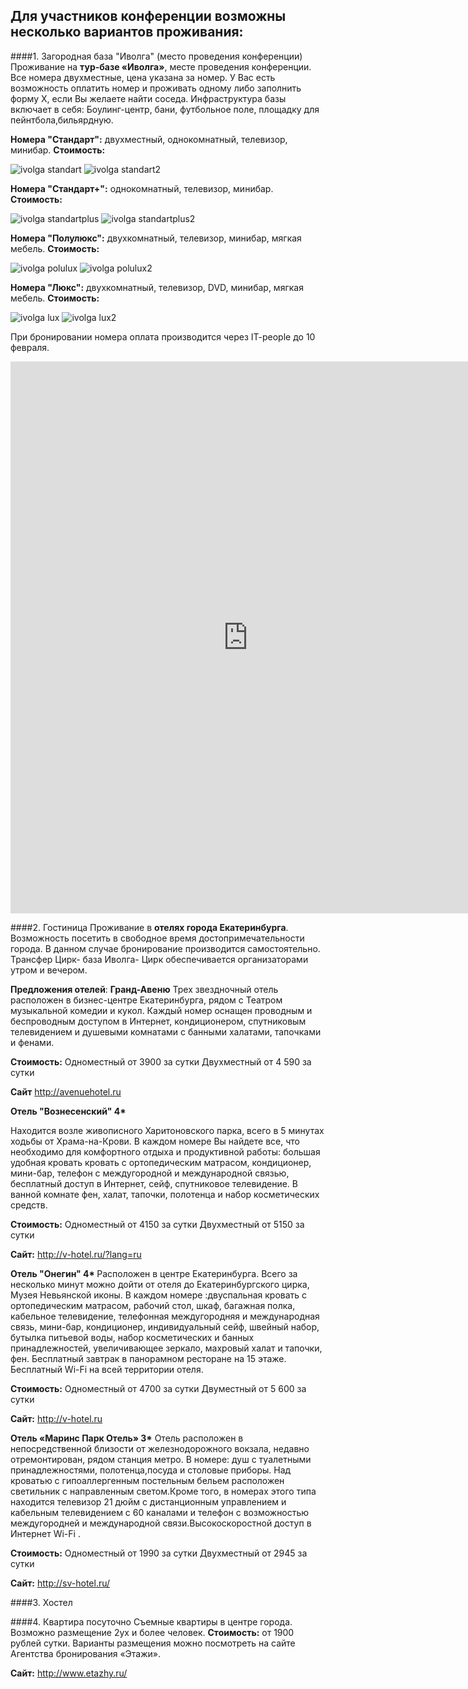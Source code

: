 ## Для участников конференции возможны несколько вариантов проживания:


####1. Загородная база "Иволга" (место проведения конференции)
Проживание на <b>тур-базе «Иволга»</b>, месте проведения конференции. 
Все номера двухместные, цена указана за номер. У Вас есть возможность оплатить номер и проживать одному либо заполнить форму Х, если Вы желаете найти соседа.
Инфраструктура базы включает в себя: 
Боулинг-центр, бани, футбольное поле, площадку для пейнтбола,бильярдную. 

<b>Номера "Стандарт":</b> двухместный, однокомнатный, телевизор, минибар.
 <b>Стоимость:</b>

 ![ivolga standart](http://dropbucket.ru/pyconru/Ivolga/standart)
 ![ivolga standart2](http://dropbucket.ru/pyconru/Ivolga/standart2)
 
 



<b>Номера "Стандарт+":</b> однокомнатный, телевизор, минибар.
 <b>Стоимость:</b> 

 ![ivolga standartplus](http://dropbucket.ru/pyconru/Ivolga/standartplus)
 ![ivolga standartplus2](http://dropbucket.ru/pyconru/Ivolga/standartplus2)
 
  
 
 <b>Номера "Полулюкс":</b> двухкомнатный, телевизор, минибар, мягкая мебель.
  <b>Стоимость:</b> 
 
 ![ivolga polulux](http://dropbucket.ru/pyconru/Ivolga/polulux)
 ![ivolga polulux2](http://dropbucket.ru/pyconru/Ivolga/polulux2)
 
 
 <b>Номера "Люкс":</b> двухкомнатный, телевизор, DVD, минибар, мягкая мебель.
  <b>Стоимость:</b> 
 
 ![ivolga lux](http://dropbucket.ru/pyconru/Ivolga/lux)
 ![ivolga lux2](http://dropbucket.ru/pyconru/Ivolga/lux3)
 
 При бронировании номера оплата производится через IT-people до 10 февраля. 
 
<iframe src="https://docs.google.com/a/ied.edu/spreadsheet/embeddedform?formkey=dFpjRGsxSm1YZ21NdG1PeldmcFFmelE6MQ" width="760" height="883" frameborder="0" marginheight="0" marginwidth="0">Загрузка...</iframe>
 
 
####2. Гостиница
Проживание в <b>отелях города Екатеринбурга</b>. Возможность посетить в свободное время достопримечательности города.
В данном случае бронирование производится самостоятельно. Трансфер Цирк- база Иволга- Цирк обеспечивается организаторами утром и вечером.

<b>Предложения отелей</b>:
 <b>Гранд-Авеню</b>
Трех звездночный отель расположен в бизнес-центре Екатеринбурга, рядом с Театром музыкальной комедии и кукол. Каждый номер оснащен проводным и беспроводным доступом в Интернет, кондиционером, спутниковым телевидением и душевыми комнатами с банными халатами, тапочками и фенами. 


<b>Стоимость:</b>
Одноместный от 3900 за сутки
Двухместный от 4 590 за сутки


<b>Сайт</b> http://avenuehotel.ru

  
<b>Отель "Вознесенский"  4* </b>

Находится возле живописного Харитоновского парка, всего в 5 минутах ходьбы от Храма-на-Крови. В  каждом номере Вы найдете все, что необходимо для комфортного отдыха и продуктивной работы: большая удобная кровать кровать с ортопедическим матрасом,  кондиционер, мини-бар, телефон с междугородной и международной связью, бесплатный доступ в Интернет, сейф, спутниковое телевидение. В ванной комнате фен, халат, тапочки, полотенца и набор косметических средств. 


<b>Стоимость:</b>
Одноместный от  4150 за сутки
Двухместный  от 5150 за сутки


<b>Сайт:</b> http://v-hotel.ru/?lang=ru
  
  <b>Отель "Онегин" 4* </b>
Расположен в центре Екатеринбурга. Всего за несколько минут можно дойти от отеля до Екатеринбургского цирка, Музея Невьянской иконы. В каждом номере :двуспальная кровать с ортопедическим матрасом, рабочий стол,  шкаф, багажная полка, кабельное телевидение, телефонная междугородняя и международная связь, мини-бар, кондиционер, индивидуальный сейф,  швейный набор, бутылка питьевой воды, набор косметических и банных принадлежностей, увеличивающее зеркало, махровый халат и тапочки, фен. Бесплатный завтрак в панорамном ресторане на 15 этаже. Бесплатный  Wi-Fi на всей территории отеля.


<b>Стоимость:</b>
Одноместный от 4700 за сутки
Двуместный от 5 600 за сутки


<b>Сайт:</b> http://v-hotel.ru

<b> Отель «Маринс Парк Отель» 3*</b>
Отель расположен в непосредственной близости от железнодорожного вокзала, недавно отремонтирован, рядом станция метро. 
В номере: душ с туалетными принадлежностями, полотенца,посуда и столовые приборы.
Над кроватью с гипоаллергенным постельным бельем расположен светильник с направленным светом.Кроме того, в номерах этого типа находится телевизор 21 дюйм с дистанционным управлением и кабельным телевидением с 60 каналами и телефон с возможностью междугородней и международной связи.Высокоскоростной доступ в Интернет Wi-Fi .


<b>Стоимость:</b>
Одноместный от 1990 за сутки
Двухместный от 2945 за сутки


<b>Сайт:</b> http://sv-hotel.ru/

####3. Хостел
  
####4. Квартира посуточно
Съемные квартиры в центре города. Возможно размещение 2ух и более человек. 
<b>Стоимость:</b> от 1900 рублей сутки. 
Варианты размещения можно посмотреть на сайте Агентства бронирования «Этажи».

<b>Сайт:</b> http://www.etazhy.ru/




